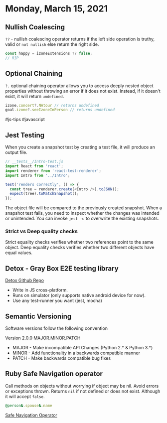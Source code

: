 # Monday, March 15, 2021

## Nullish Coalescing

`??` - nullish coalescing operator returns if the left side operation is  truthy, valid or `not nullish` else return the right side.


```javascript
const happy = izoneExtensions ?? false;
// RIP
```

## Optional Chaining

`?.` optional chaining operator allows you to access deeply nested object properties without throwing an error if it does not exist. Instead, if it doesn't exist, it will return `undefined`.

```javascript
izone.concert?.NAtour // returns undefined
goal.izone?.seeIzoneInPerson // returns undefined
```

#js-tips #javascript

## Jest Testing

When you create a snapshot test by creating a test file, it will produce an output file.

```javascript
// __tests__/Intro-test.js
import React from 'react';
import renderer from 'react-test-renderer';
import Intro from '../Intro';

test('renders correctly', () => {
  const tree = renderer.create(<Intro />).toJSON();
  expect(tree).toMatchSnapshot();
});
```

The object file will be compared to the previously created snapshot. When a snapshot test fails, you need to inspect whether the changes was intended or unintended. You can invoke `jest -u` to overwrite the existing snapshots.

### Strict vs Deep quality checks

Strict equality checks verifies whether two references point to the same object. Deep equality checks verifies whether two different objects have equal values.

## Detox - Gray Box E2E testing library

[Detox Github Repo](https://github.com/wix/Detox)

* Write in JS cross-platform.
* Runs on simulator (only supports native android device for now).
* Use any test-runner you want (jest, mocha)

## Semantic Versioning

Software versions follow the following convention

Version 2.0.0
MAJOR.MINOR.PATCH

* MAJOR - Make incompatible API Changes (Python 2.* & Python 3.*)
* MINOR - Add functionality in a backwards compatible manner
* PATCH - Make backwards compatible bug fixes

## Ruby Safe Navigation operator

Call methods on objects without worrying if object may be nil. Avoid errors or exceptions thrown. Returns `nil` if not defined or does not exist. Although it will accept `false`.

```Ruby
@person&.spouse&.name
```
[Safe Navigation Operator](https://mitrev.net/ruby/2015/11/13/the-operator-in-ruby/)